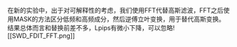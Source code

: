 在新的实验中，出于对可解释性的考虑，我们使用FFT代替高斯滤波，FFT之后使用MASK的方法区分低频和高频成分，然后逆傅立叶变换，用于替代高斯变换。
结果总体而言和替换前差不多，Lpips有微小下降，可以忽略![[SWD_FDIT_FFT.png]]